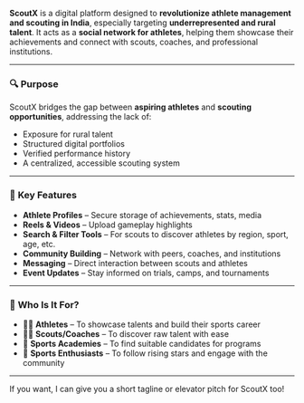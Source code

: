 **ScoutX** is a digital platform designed to **revolutionize athlete management and scouting in India**, especially targeting **underrepresented and rural talent**. It acts as a **social network for athletes**, helping them showcase their achievements and connect with scouts, coaches, and professional institutions.

---

### 🔍 **Purpose**
ScoutX bridges the gap between **aspiring athletes** and **scouting opportunities**, addressing the lack of:
- Exposure for rural talent
- Structured digital portfolios
- Verified performance history
- A centralized, accessible scouting system

---

### 🧩 **Key Features**
- **Athlete Profiles** – Secure storage of achievements, stats, media
- **Reels & Videos** – Upload gameplay highlights
- **Search & Filter Tools** – For scouts to discover athletes by region, sport, age, etc.
- **Community Building** – Network with peers, coaches, and institutions
- **Messaging** – Direct interaction between scouts and athletes
- **Event Updates** – Stay informed on trials, camps, and tournaments

---

### 🎯 **Who Is It For?**
- 🧑‍🎓 **Athletes** – To showcase talents and build their sports career
- 👨‍💼 **Scouts/Coaches** – To discover raw talent with ease
- 🏫 **Sports Academies** – To find suitable candidates for programs
- 📣 **Sports Enthusiasts** – To follow rising stars and engage with the community

---

If you want, I can give you a short tagline or elevator pitch for ScoutX too!
